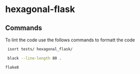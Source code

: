 # hexagonal-flask

## Commands
To lint the code use the follows commands to formatt the code
```bash
 isort tests/ hexagonal_flask/
 ```

```bash
 black --line-length 80 .
 ```

 ```bash
 flake8
 ```